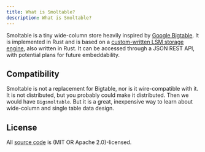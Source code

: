 ```yaml
---
title: What is Smoltable?
description: What is Smoltable?
---
```


Smoltable is a tiny wide-column store heavily inspired by [Google Bigtable](https://static.googleusercontent.com/media/research.google.com/de//archive/bigtable-osdi06.pdf). It is implemented in Rust and is based on a [custom-written LSM storage engine](https://github.com/fjall-rs/fjall), also written in Rust. It can be accessed through a JSON REST API, with potential plans for future embeddability.

## Compatibility

Smoltable is not a replacement for Bigtable, nor is it wire-compatible with it. It is not distributed, but you probably could make it distributed. Then we would have `Bigsmoltable`. But it is a great, inexpensive way to learn about wide-column and single table data design.

## License

All [source code](https://github.com/marvin-j97/smoltable) is (MIT OR Apache 2.0)-licensed.
